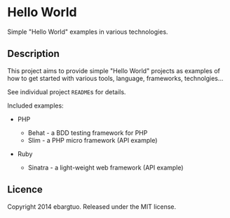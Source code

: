 # Hello World #

Simple "Hello World" examples in various technologies.


## Description ##

This project aims to provide simple "Hello World" projects as examples
of how to get started with various tools, language, frameworks, technolgies...

See individual project `README`s for details.

Included examples:

* PHP

	* Behat - a BDD testing framework for PHP
	* Slim - a PHP micro framework (API example)

* Ruby
	* Sinatra - a light-weight web framework (API example)

## Licence ##

Copyright 2014 ebargtuo. Released under the MIT license.

